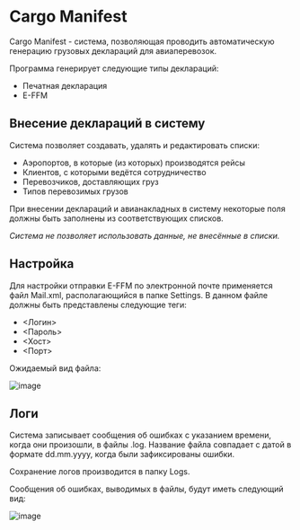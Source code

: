 # Cargo Manifest

Cargo Manifest - система, позволяющая проводить автоматическую генерацию грузовых деклараций для авиаперевозок.

Программа генерирует следующие типы деклараций:
* Печатная декларация
* E-FFM

## Внесение деклараций в систему
Система позволяет создавать, удалять и редактировать списки:
* Аэропортов, в которые (из которых) производятся рейсы
* Клиентов, с которыми ведётся сотрудничество
* Перевозчиков, доставляющих груз
* Типов перевозимых грузов

При внесении деклараций и авианакладных в систему некоторые поля должны быть заполнены из соответствующих списков.

*Система не позволяет использовать данные, не внесённые в списки.*

## Настройка

Для настройки отправки E-FFM по электронной почте применяется файл Mail.xml, располагающийся в папке Settings. В данном файле должны быть представлены следующие теги:
* <Логин> 
* <Пароль> 
* <Хост>
* <Порт> 

Ожидаемый вид файла:

![image](https://user-images.githubusercontent.com/52930617/138602336-174053db-db94-4613-aeeb-c55da9db2797.png)

## Логи
Система записывает сообщения об ошибках с указанием времени, когда они произошли, в файлы .log. Название файла совпадает с датой в формате dd.mm.yyyy, когда были зафиксированы ошибки.

Сохранение логов производится в папку Logs.

Сообщения об ошибках, выводимых в файлы, будут иметь следующий вид:

![image](https://user-images.githubusercontent.com/52930617/138602795-5aae35e3-5093-46a8-bc3d-1f054d10a403.png)
